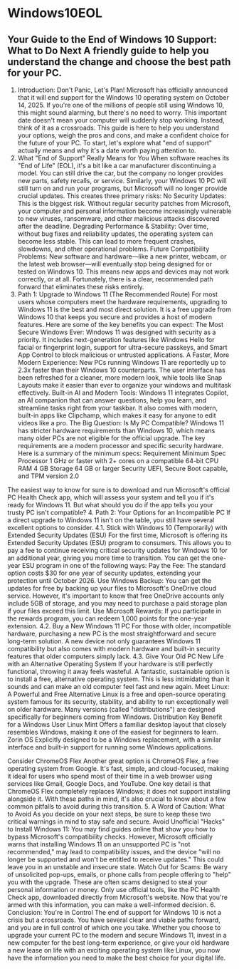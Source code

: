 # Windows10EOL

Your Guide to the End of Windows 10 Support: What to Do Next
A friendly guide to help you understand the change and choose the best path for your PC.
--------------------------------------------------------------------------------
1. Introduction: Don't Panic, Let's Plan!
Microsoft has officially announced that it will end support for the Windows 10 operating system on October 14, 2025. If you're one of the millions of people still using Windows 10, this might sound alarming, but there's no need to worry. This important date doesn't mean your computer will suddenly stop working. Instead, think of it as a crossroads. This guide is here to help you understand your options, weigh the pros and cons, and make a confident choice for the future of your PC.
To start, let's explore what "end of support" actually means and why it's a date worth paying attention to.
2. What "End of Support" Really Means for You
When software reaches its "End of Life" (EOL), it's a bit like a car manufacturer discontinuing a model. You can still drive the car, but the company no longer provides new parts, safety recalls, or service. Similarly, your Windows 10 PC will still turn on and run your programs, but Microsoft will no longer provide crucial updates. This creates three primary risks:
No Security Updates: This is the biggest risk. Without regular security patches from Microsoft, your computer and personal information become increasingly vulnerable to new viruses, ransomware, and other malicious attacks discovered after the deadline.
Degrading Performance & Stability: Over time, without bug fixes and reliability updates, the operating system can become less stable. This can lead to more frequent crashes, slowdowns, and other operational problems.
Future Compatibility Problems: New software and hardware—like a new printer, webcam, or the latest web browser—will eventually stop being designed for or tested on Windows 10. This means new apps and devices may not work correctly, or at all.
Fortunately, there is a clear, recommended path forward that eliminates these risks entirely.
3. Path 1: Upgrade to Windows 11 (The Recommended Route)
For most users whose computers meet the hardware requirements, upgrading to Windows 11 is the best and most direct solution. It is a free upgrade from Windows 10 that keeps you secure and provides a host of modern features. Here are some of the key benefits you can expect:
The Most Secure Windows Ever: Windows 11 was designed with security as a priority. It includes next-generation features like Windows Hello for facial or fingerprint login, support for ultra-secure passkeys, and Smart App Control to block malicious or untrusted applications.
A Faster, More Modern Experience: New PCs running Windows 11 are reportedly up to 2.3x faster than their Windows 10 counterparts. The user interface has been refreshed for a cleaner, more modern look, while tools like Snap Layouts make it easier than ever to organize your windows and multitask effectively.
Built-in AI and Modern Tools: Windows 11 integrates Copilot, an AI companion that can answer questions, help you learn, and streamline tasks right from your taskbar. It also comes with modern, built-in apps like Clipchamp, which makes it easy for anyone to edit videos like a pro.
The Big Question: Is My PC Compatible?
Windows 11 has stricter hardware requirements than Windows 10, which means many older PCs are not eligible for the official upgrade. The key requirements are a modern processor and specific security hardware.
Here is a summary of the minimum specs:
Requirement
Minimum Spec
Processor
1 GHz or faster with 2+ cores on a compatible 64-bit CPU
RAM
4 GB
Storage
64 GB or larger
Security
UEFI, Secure Boot capable, and TPM version 2.0

The easiest way to know for sure is to download and run Microsoft's official PC Health Check app, which will assess your system and tell you if it's ready for Windows 11.
But what should you do if the app tells you your trusty PC isn't compatible?
4. Path 2: Your Options for an Incompatible PC
If a direct upgrade to Windows 11 isn't on the table, you still have several excellent options to consider.
4.1. Stick with Windows 10 (Temporarily) with Extended Security Updates (ESU)
For the first time, Microsoft is offering its Extended Security Updates (ESU) program to consumers. This allows you to pay a fee to continue receiving critical security updates for Windows 10 for an additional year, giving you more time to transition.
You can get the one-year ESU program in one of the following ways:
Pay the Fee: The standard option costs $30 for one year of security updates, extending your protection until October 2026.
Use Windows Backup: You can get the updates for free by backing up your files to Microsoft's OneDrive cloud service. However, it's important to know that free OneDrive accounts only include 5GB of storage, and you may need to purchase a paid storage plan if your files exceed this limit.
Use Microsoft Rewards: If you participate in the rewards program, you can redeem 1,000 points for the one-year extension.
4.2. Buy a New Windows 11 PC
For those with older, incompatible hardware, purchasing a new PC is the most straightforward and secure long-term solution. A new device not only guarantees Windows 11 compatibility but also comes with modern hardware and built-in security features that older computers simply lack.
4.3. Give Your Old PC New Life with an Alternative Operating System
If your hardware is still perfectly functional, throwing it away feels wasteful. A fantastic, sustainable option is to install a free, alternative operating system. This is less intimidating than it sounds and can make an old computer feel fast and new again.
Meet Linux: A Powerful and Free Alternative
Linux is a free and open-source operating system famous for its security, stability, and ability to run exceptionally well on older hardware. Many versions (called "distributions") are designed specifically for beginners coming from Windows.
Distribution
Key Benefit for a Windows User
Linux Mint
Offers a familiar desktop layout that closely resembles Windows, making it one of the easiest for beginners to learn.
Zorin OS
Explicitly designed to be a Windows replacement, with a similar interface and built-in support for running some Windows applications.

Consider ChromeOS Flex
Another great option is ChromeOS Flex, a free operating system from Google. It's fast, simple, and cloud-focused, making it ideal for users who spend most of their time in a web browser using services like Gmail, Google Docs, and YouTube. One key detail is that ChromeOS Flex completely replaces Windows; it does not support installing alongside it.
With these paths in mind, it's also crucial to know about a few common pitfalls to avoid during this transition.
5. A Word of Caution: What to Avoid
As you decide on your next steps, be sure to keep these two critical warnings in mind to stay safe and secure.
Avoid Unofficial "Hacks" to Install Windows 11: You may find guides online that show you how to bypass Microsoft's compatibility checks. However, Microsoft officially warns that installing Windows 11 on an unsupported PC is "not recommended," may lead to compatibility issues, and the device "will no longer be supported and won't be entitled to receive updates." This could leave you in an unstable and insecure state.
Watch Out for Scams: Be wary of unsolicited pop-ups, emails, or phone calls from people offering to "help" you with the upgrade. These are often scams designed to steal your personal information or money. Only use official tools, like the PC Health Check app, downloaded directly from Microsoft's website.
Now that you're armed with this information, you can make a well-informed decision.
6. Conclusion: You're in Control
The end of support for Windows 10 is not a crisis but a crossroads. You have several clear and viable paths forward, and you are in full control of which one you take.
Whether you choose to upgrade your current PC to the modern and secure Windows 11, invest in a new computer for the best long-term experience, or give your old hardware a new lease on life with an exciting operating system like Linux, you now have the information you need to make the best choice for your digital life.
